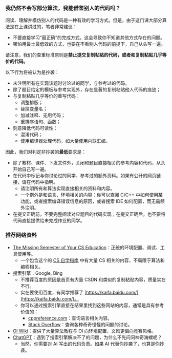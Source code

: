 ### 我仍然不会写部分算法，我能借鉴别人的代码吗？

阅读、理解并模仿别人的代码是一种有效的学习方式。但是，由于这门课大部分算法是在上课讲过的，笔者非常建议：

* 不要直接学习“最正确”的完成方式，这会导致你不知道其他方式存在的问题。
* 哪怕用最土最低效的方式，也要在不看别人代码的前提下，自己从头写一遍。


请注意，我们的查重标准原则是**禁止提交复制粘贴的代码，或者和复制粘贴几乎等价的代码。**
        
以下行为将被认为是抄袭：

* 未注明所有在实现该题时讨论过的同学，与参考过的代码。
* 除了题目给定的模板与参考实现外，存在显著的复制粘贴他人代码的痕迹；
* 与复制粘贴几乎等价的重写代码：
    * 调整排版；
    * 替换变量名；
    * 加减注释、无用代码；
    * 重排序语句、函数；
* 刻意降低代码可读性：
    * 混淆代码；
    * 使用编译器处理代码，如大量使用内联汇编。

因此，我们对判定非抄袭的**最低**要求是：

* 除了教材、课件、下发文件外，关闭和题目直接相关的参考内容和代码，从头开始自己写一遍。
* 在代码中标记与你讨论过的同学、参考过的额外资料。如果有公开的网页链接，请在代码中指明。
    * 请注明所有和算法实现直接相关的资料和内容。
    * 一个例外是和语言、环境相关的内容：你可以查阅 C/C++ 中如何使用某功能，或者搜索编译错误信息的原因，或者搜索 IDE 如何配置，而无需额外注明。
* 在提交正确前，不要完整阅读对应题目的代码实现；在提交正确后，也不要将代码直接提供给未完成作业的同学。

### 推荐网络资料
* [The Missing Semester of Your CS Education](https://missing.csail.mit.edu/)：正统的环境配置、调试、工具使用等。
    * 一个包含这个的 [CS 自学指南](https://csdiy.wiki/) 中有大量 CS 相关的内容，不局限于算法和编程相关。
* 搜索引擎：Google, Bing
    * 不推荐百度的原因是首页有大量 CSDN 和类似的复制粘贴内容，质量实在不行。
    * 实在要使用百度，有同学推荐了 [https://kaifa.baidu.com/](https://kaifa.baidu.com/)。
    * 你可以通过搜索引擎直接在结果里找到这些网站的内容，通常是具有参考价值的：
        * [cppreference.com](https://zh.cppreference.com/)：查询语言相关内容。
        * [Stack Overflow](https://stackoverflow.com/)：查询各种奇奇怪怪的问题的讨论。
* [OI Wiki](https://oi-wiki.org/)：提供了大量算法教程与 OI 向环境配置，文风更偏向竞赛风格。
* [ChatGPT](https://chat.openai.com/)：遇到了搜索引擎解决不了的问题，为什么不先问问神奇海螺呢？
    * 当然，你需要对 AI 写出的代码负责。如果 AI 代替你抄袭了，也算是你抄袭。
